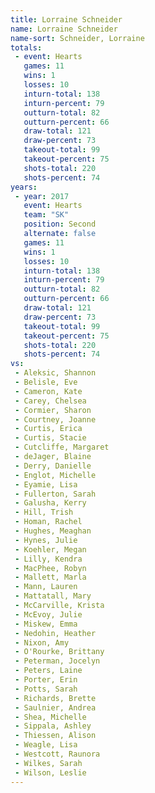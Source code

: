 ```yaml
---
title: Lorraine Schneider
name: Lorraine Schneider
name-sort: Schneider, Lorraine
totals:
 - event: Hearts
   games: 11
   wins: 1
   losses: 10
   inturn-total: 138
   inturn-percent: 79
   outturn-total: 82
   outturn-percent: 66
   draw-total: 121
   draw-percent: 73
   takeout-total: 99
   takeout-percent: 75
   shots-total: 220
   shots-percent: 74
years:
 - year: 2017
   event: Hearts
   team: "SK"
   position: Second
   alternate: false
   games: 11
   wins: 1
   losses: 10
   inturn-total: 138
   inturn-percent: 79
   outturn-total: 82
   outturn-percent: 66
   draw-total: 121
   draw-percent: 73
   takeout-total: 99
   takeout-percent: 75
   shots-total: 220
   shots-percent: 74
vs:
 - Aleksic, Shannon
 - Belisle, Eve
 - Cameron, Kate
 - Carey, Chelsea
 - Cormier, Sharon
 - Courtney, Joanne
 - Curtis, Erica
 - Curtis, Stacie
 - Cutcliffe, Margaret
 - deJager, Blaine
 - Derry, Danielle
 - Englot, Michelle
 - Eyamie, Lisa
 - Fullerton, Sarah
 - Galusha, Kerry
 - Hill, Trish
 - Homan, Rachel
 - Hughes, Meaghan
 - Hynes, Julie
 - Koehler, Megan
 - Lilly, Kendra
 - MacPhee, Robyn
 - Mallett, Marla
 - Mann, Lauren
 - Mattatall, Mary
 - McCarville, Krista
 - McEvoy, Julie
 - Miskew, Emma
 - Nedohin, Heather
 - Nixon, Amy
 - O'Rourke, Brittany
 - Peterman, Jocelyn
 - Peters, Laine
 - Porter, Erin
 - Potts, Sarah
 - Richards, Brette
 - Saulnier, Andrea
 - Shea, Michelle
 - Sippala, Ashley
 - Thiessen, Alison
 - Weagle, Lisa
 - Westcott, Raunora
 - Wilkes, Sarah
 - Wilson, Leslie
---
```

